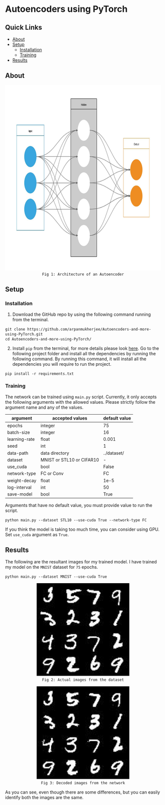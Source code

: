 


# Autoencoders using PyTorch

## Quick Links
- [About](#about)
- [Setup](#setup)
	- [Installation](#installation)
	- [Training](#training)
- [Results](#results)

## About
<p align="center">
	<img src="images/autoencoder.jpeg" height='600px'/><br>
	<code>Fig 1: Architecture of an Autoencoder</code>
</p>

## Setup
### Installation
1. Download the GitHub repo by using the following command running from the terminal.
```
git clone https://github.com/arpanmukherjee/Autoencoders-and-more-using-PyTorch.git
cd Autoencoders-and-more-using-PyTorch/
```

2. Install `pip` from the terminal, for more details please look [here](https://pypi.org/project/pip/). Go to the following project folder and install all the dependencies by running the following command. By running this command, it will install all the dependencies you will require to run the project.
```
pip install -r requirements.txt
```

### Training
The network can be trained using `main.py` script. Currently, it only accepts the following arguments with the allowed values. Please strictly follow the argument name and any of the values.

| argument | accepted values | default value |
|--|--|--|
| epochs | integer | 75 |
| batch-size | integer | 16 |
| learning-rate | float | 0.001 |
| seed | int | 1 |
| data-path | data directory | ../dataset/ |
| dataset | MNIST or STL10 or CIFAR10 | - |
| use_cuda | bool | False |
| network-type | FC or Conv | FC |
| weight-decay | float | 1e-5 |
| log-interval | int | 50 |
| save-model | bool | True |

Arguments that have no default value, you must provide value to run the script.
```
python main.py --dataset STL10 --use-cuda True --network-type FC
```
If you think the model is taking too much time, you can consider using GPU. Set `use_cuda` argument as `True`.
## Results
The following are the resultant images for my trained model. I have trained my model on the `MNIST` dataset for `75` epochs.
```
python main.py --dataset MNIST --use-cuda True
```

<p align="center">
	<img src="images/actual_img.jpeg" height='300px'/><br>
	<code>Fig 2: Actual images from the dataset</code>
</p>



<p align="center">
	<img src="images/decoded_img.jpeg" height='300px'/><br>
	<code>Fig 3: Decoded images from the network</code>
</p>

As you can see, even though there are some differences, but you can easily identify both the images are the same.
